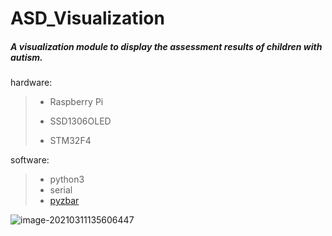 # ASD_Visualization

##### A visualization module to display the assessment results of children with autism.

hardware:

> * Raspberry Pi
>
> * SSD1306OLED
> * STM32F4

software:

> * python3
> * serial
> * [pyzbar](https://pypi.org/project/pyzbar/)

![image-20210311135606447](/home/zyk/.config/Typora/typora-user-images/image-20210311135606447.png)